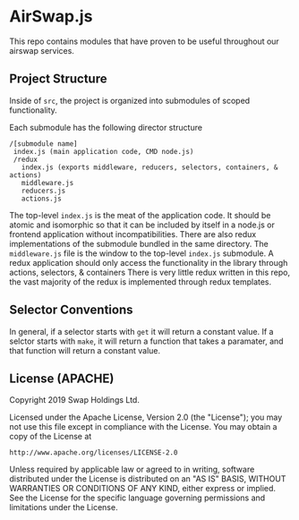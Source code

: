 # AirSwap.js

This repo contains modules that have proven to be useful throughout our airswap services. 

## Project Structure

Inside of `src`, the project is organized into submodules of scoped functionality.

Each submodule has the following director structure 

```
/[submodule name]
 index.js (main application code, CMD node.js)
 /redux
   index.js (exports middleware, reducers, selectors, containers, & actions)
   middleware.js 
   reducers.js
   actions.js
```

The top-level `index.js` is the meat of the application code. It should be atomic and isomorphic so that it can be included by itself in a node.js or frontend application without incompatibilities.
There are also redux implementations of the submodule bundled in the same directory. 
The `middleware.js` file is the window to the top-level `index.js` submodule. A redux application should only access the functionality in the library through actions, selectors, & containers 
There is very little redux written in this repo, the vast majority of the redux is implemented through redux templates. 


## Selector Conventions

In general, if a selector starts with `get` it will return a constant value.
If a selctor starts with `make`, it will return a function that takes a paramater, and that function will return a constant value.

## License (APACHE)

Copyright 2019 Swap Holdings Ltd.

Licensed under the Apache License, Version 2.0 (the "License");
you may not use this file except in compliance with the License.
You may obtain a copy of the License at

    http://www.apache.org/licenses/LICENSE-2.0

Unless required by applicable law or agreed to in writing, software
distributed under the License is distributed on an "AS IS" BASIS,
WITHOUT WARRANTIES OR CONDITIONS OF ANY KIND, either express or implied.
See the License for the specific language governing permissions and
limitations under the License.
